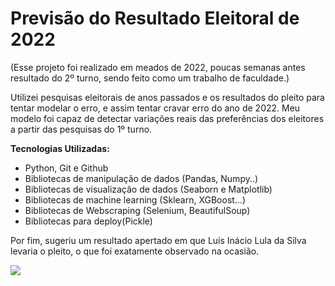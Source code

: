# Previsão do Resultado Eleitoral de 2022

(Esse projeto foi realizado em meados de 2022, poucas semanas antes resultado do 2º turno, sendo feito como um trabalho de faculdade.)

Utilizei pesquisas eleitorais de anos passados e os resultados do pleito para tentar modelar o erro, e assim tentar cravar erro do ano de 2022. 
Meu modelo foi capaz de detectar variações reais das preferências dos eleitores a partir das pesquisas do 1º turno.

**Tecnologias Utilizadas:** 
* Python, Git e Github
* Bibliotecas de manipulação de dados (Pandas, Numpy..)
* Bibliotecas de visualização de dados (Seaborn e Matplotlib)
* Bibliotecas de machine learning (Sklearn, XGBoost...)
* Bibliotecas de Webscraping (Selenium, BeautifulSoup)
* Bibliotecas para deploy(Pickle)

Por fim, sugeriu um resultado apertado em que Luís Inácio Lula da Silva levaria o pleito, o que foi exatamente observado na ocasião.

<img src="https://i.imgur.com/n4lwytZ.png"/>
